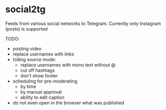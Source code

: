 # social2tg
Feeds from various social networks to Telegram. Currently only Instagram (posts) is supported



TODO:
- posting video
- replace usernames with links
- hiding source mode:
    - replace usernames with mono text without @
    - cut off hashtags
    - don't show footer
- scheduling for pre-moderating
    - by time
    - by manual approval
    - ability to edit caption
- do not even open in the browser what was published
